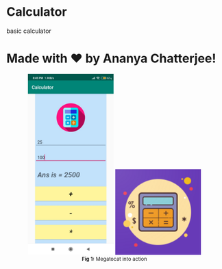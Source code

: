 # Calculator
 basic calculator
# Made with ❤ by Ananya Chatterjee!

<div align="center">
<img src="https://github.com/Ananya-0306/Basic-Calculator/blob/main/WhatsApp%20Image%202021-01-01%20at%208.45.23%20PM.jpeg" width="200">
 <img src="https://github.com/Ananya-0306/Basic-Calculator/blob/main/web_hi_res_512.png" width="200"><br>
<sup><strong>Fig 1:</strong> Megatocat into action</sup>
</div>

